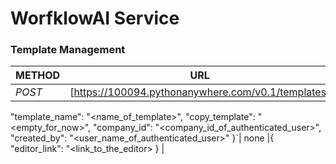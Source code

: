# WorfklowAI Service

### Template Management

| METHOD |                        URL                         | REQUEST | PARAM | RESPONSE |
| ------ | :------------------------------------------------: | ------- | ----- | -------- |
| _POST_ | [https://100094.pythonanywhere.com/v0.1/templates] | `{      |

"template_name": "<name_of_template>",
"copy_template": "<empty_for_now>",
"company_id": "<company_id_of_authenticated_user>",
"created_by": "<user_name_of_authenticated_user>"
}`| none |{
"editor_link": "<link_to_the_editor>
}
|
